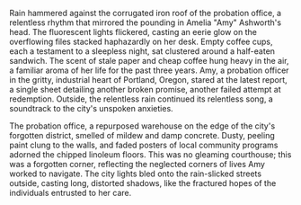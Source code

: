Rain hammered against the corrugated iron roof of the probation office, a relentless rhythm that mirrored the pounding in Amelia "Amy"  Ashworth's head.  The fluorescent lights flickered, casting an eerie glow on the overflowing files stacked haphazardly on her desk.  Empty coffee cups, each a testament to a sleepless night, sat clustered around a half-eaten sandwich.  The scent of stale paper and cheap coffee hung heavy in the air, a familiar aroma of her life for the past three years.  Amy, a probation officer in the gritty, industrial heart of Portland, Oregon, stared at the latest report, a single sheet detailing another broken promise, another failed attempt at redemption.  Outside, the relentless rain continued its relentless song, a soundtrack to the city's unspoken anxieties.

The probation office, a repurposed warehouse on the edge of the city's forgotten district, smelled of mildew and damp concrete.  Dusty, peeling paint clung to the walls, and faded posters of local community programs adorned the chipped linoleum floors.  This was no gleaming courthouse; this was a forgotten corner, reflecting the neglected corners of lives Amy worked to navigate.  The city lights bled onto the rain-slicked streets outside, casting long, distorted shadows, like the fractured hopes of the individuals entrusted to her care.
